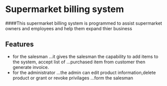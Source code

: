 Supermarket billing system
==========================
####This supermarket billing system is programmed to
assist supermarket owners and employees and help 
them expand thier business

Features
--------
+ for the salesman 
...it gives the salesman the capability to add items to the system, accept list of 
...purchased item from customer then generate invoice.
+ for the administrator
...the admin can edit product information,delete product or grant or revoke privilages
...form the salesman

